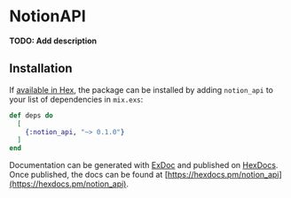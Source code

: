 # NotionAPI

**TODO: Add description**

## Installation

If [available in Hex](https://hex.pm/docs/publish), the package can be installed
by adding `notion_api` to your list of dependencies in `mix.exs`:

```elixir
def deps do
  [
    {:notion_api, "~> 0.1.0"}
  ]
end
```

Documentation can be generated with [ExDoc](https://github.com/elixir-lang/ex_doc)
and published on [HexDocs](https://hexdocs.pm). Once published, the docs can
be found at [https://hexdocs.pm/notion_api](https://hexdocs.pm/notion_api).
